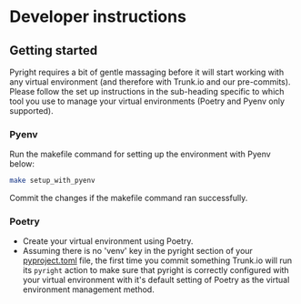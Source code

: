 # Developer instructions

## Getting started

Pyright requires a bit of gentle massaging before it will start working with
any virtual environment (and therefore with Trunk.io and our pre-commits).
Please follow the set up instructions in the sub-heading specific to which tool
you use to manage your virtual environments (Poetry and Pyenv only supported).

### Pyenv

Run the makefile command for setting up the environment with Pyenv below:

```bash
make setup_with_pyenv
```

Commit the changes if the makefile command ran successfully.

### Poetry

- Create your virtual environment using Poetry.
- Assuming there is no 'venv' key in the pyright section of your [pyproject.toml](pyproject.toml)
  file, the first time you commit something Trunk.io will run its `pyright`
  action to make sure that pyright is correctly configured with your virtual
  environment with it's default setting of Poetry as the virtual environment
  management method.
